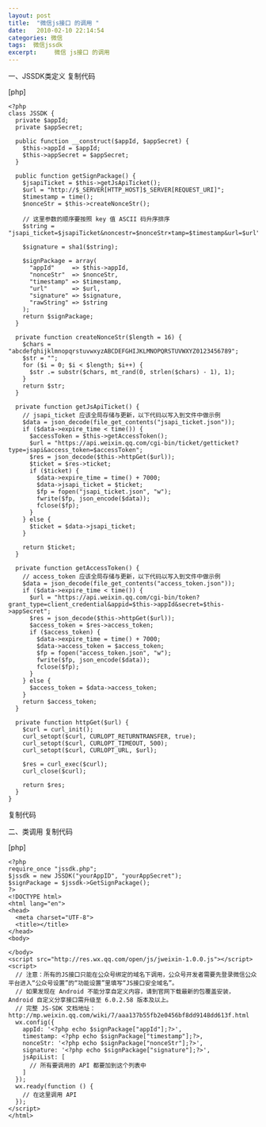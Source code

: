 ```yaml
---
layout: post
title:  "微信js接口 的调用 "
date:   2010-02-10 22:14:54
categories: 微信
tags:  微信jssdk
excerpt:     微信 js接口 的调用     
---
```

一、JSSDK类定义
复制代码

[php] 
 

    <?php  
    class JSSDK {  
      private $appId;  
      private $appSecret;  
      
      public function __construct($appId, $appSecret) {  
        $this->appId = $appId;  
        $this->appSecret = $appSecret;  
      }  
      
      public function getSignPackage() {  
        $jsapiTicket = $this->getJsApiTicket();  
        $url = "http://$_SERVER[HTTP_HOST]$_SERVER[REQUEST_URI]";  
        $timestamp = time();  
        $nonceStr = $this->createNonceStr();  
      
        // 这里参数的顺序要按照 key 值 ASCII 码升序排序  
        $string = "jsapi_ticket=$jsapiTicket&noncestr=$nonceStr×tamp=$timestamp&url=$url";  
      
        $signature = sha1($string);  
      
        $signPackage = array(  
          "appId"     => $this->appId,  
          "nonceStr"  => $nonceStr,  
          "timestamp" => $timestamp,  
          "url"       => $url,  
          "signature" => $signature,  
          "rawString" => $string  
        );  
        return $signPackage;   
      }  
      
      private function createNonceStr($length = 16) {  
        $chars = "abcdefghijklmnopqrstuvwxyzABCDEFGHIJKLMNOPQRSTUVWXYZ0123456789";  
        $str = "";  
        for ($i = 0; $i < $length; $i++) {  
          $str .= substr($chars, mt_rand(0, strlen($chars) - 1), 1);  
        }  
        return $str;  
      }  
      
      private function getJsApiTicket() {  
        // jsapi_ticket 应该全局存储与更新，以下代码以写入到文件中做示例  
        $data = json_decode(file_get_contents("jsapi_ticket.json"));  
        if ($data->expire_time < time()) {  
          $accessToken = $this->getAccessToken();  
          $url = "https://api.weixin.qq.com/cgi-bin/ticket/getticket?type=jsapi&access_token=$accessToken";  
          $res = json_decode($this->httpGet($url));  
          $ticket = $res->ticket;  
          if ($ticket) {  
            $data->expire_time = time() + 7000;  
            $data->jsapi_ticket = $ticket;  
            $fp = fopen("jsapi_ticket.json", "w");  
            fwrite($fp, json_encode($data));  
            fclose($fp);  
          }  
        } else {  
          $ticket = $data->jsapi_ticket;  
        }  
      
        return $ticket;  
      }  
      
      private function getAccessToken() {  
        // access_token 应该全局存储与更新，以下代码以写入到文件中做示例  
        $data = json_decode(file_get_contents("access_token.json"));  
        if ($data->expire_time < time()) {  
          $url = "https://api.weixin.qq.com/cgi-bin/token?grant_type=client_credential&appid=$this->appId&secret=$this->appSecret";  
          $res = json_decode($this->httpGet($url));  
          $access_token = $res->access_token;  
          if ($access_token) {  
            $data->expire_time = time() + 7000;  
            $data->access_token = $access_token;  
            $fp = fopen("access_token.json", "w");  
            fwrite($fp, json_encode($data));  
            fclose($fp);  
          }  
        } else {  
          $access_token = $data->access_token;  
        }  
        return $access_token;  
      }  
      
      private function httpGet($url) {  
        $curl = curl_init();  
        curl_setopt($curl, CURLOPT_RETURNTRANSFER, true);  
        curl_setopt($curl, CURLOPT_TIMEOUT, 500);  
        curl_setopt($curl, CURLOPT_URL, $url);  
      
        $res = curl_exec($curl);  
        curl_close($curl);  
      
        return $res;  
      }  
    }  



复制代码

 
二、类调用
复制代码

[php] 
 

    <?php  
    require_once "jssdk.php";  
    $jssdk = new JSSDK("yourAppID", "yourAppSecret");  
    $signPackage = $jssdk->GetSignPackage();  
    ?>  
    <!DOCTYPE html>  
    <html lang="en">  
    <head>  
      <meta charset="UTF-8">  
      <title></title>  
    </head>  
    <body>  
        
    </body>  
    <script src="http://res.wx.qq.com/open/js/jweixin-1.0.0.js"></script>  
    <script>  
      // 注意：所有的JS接口只能在公众号绑定的域名下调用，公众号开发者需要先登录微信公众平台进入“公众号设置”的“功能设置”里填写“JS接口安全域名”。   
      // 如果发现在 Android 不能分享自定义内容，请到官网下载最新的包覆盖安装，Android 自定义分享接口需升级至 6.0.2.58 版本及以上。  
      // 完整 JS-SDK 文档地址：http://mp.weixin.qq.com/wiki/7/aaa137b55fb2e0456bf8dd9148dd613f.html  
      wx.config({  
        appId: '<?php echo $signPackage["appId"];?>',  
        timestamp: <?php echo $signPackage["timestamp"];?>,  
        nonceStr: '<?php echo $signPackage["nonceStr"];?>',  
        signature: '<?php echo $signPackage["signature"];?>',  
        jsApiList: [  
          // 所有要调用的 API 都要加到这个列表中  
        ]  
      });  
      wx.ready(function () {  
        // 在这里调用 API  
      });  
    </script>  
    </html>  


 

